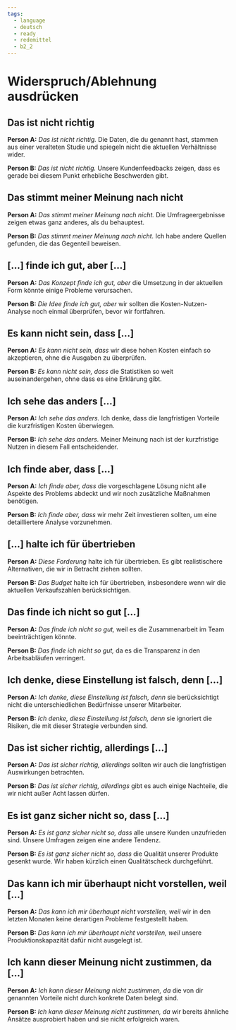 ```yaml
---
tags:
  - language
  - deutsch
  - ready
  - redemittel
  - b2_2
---
```


# Widerspruch/Ablehnung ausdrücken

## Das ist nicht richtig

**Person A:** _Das ist nicht richtig._ Die Daten, die du genannt hast, stammen aus einer veralteten Studie und spiegeln nicht die aktuellen Verhältnisse wider.

**Person B:** _Das ist nicht richtig._ Unsere Kundenfeedbacks zeigen, dass es gerade bei diesem Punkt erhebliche Beschwerden gibt.

## Das stimmt meiner Meinung nach nicht

**Person A:** _Das stimmt meiner Meinung nach nicht._ Die Umfrageergebnisse zeigen etwas ganz anderes, als du behauptest.

**Person B:** _Das stimmt meiner Meinung nach nicht._ Ich habe andere Quellen gefunden, die das Gegenteil beweisen.

## [...] finde ich gut, aber [...]

**Person A:** _Das Konzept finde ich gut, aber_ die Umsetzung in der aktuellen Form könnte einige Probleme verursachen.

**Person B:** _Die Idee finde ich gut, aber_ wir sollten die Kosten-Nutzen-Analyse noch einmal überprüfen, bevor wir fortfahren.

## Es kann nicht sein, dass [...]

**Person A:** _Es kann nicht sein, dass_ wir diese hohen Kosten einfach so akzeptieren, ohne die Ausgaben zu überprüfen.

**Person B:** _Es kann nicht sein, dass_ die Statistiken so weit auseinandergehen, ohne dass es eine Erklärung gibt.

## Ich sehe das anders [...]

**Person A:** _Ich sehe das anders._ Ich denke, dass die langfristigen Vorteile die kurzfristigen Kosten überwiegen.

**Person B:** _Ich sehe das anders._ Meiner Meinung nach ist der kurzfristige Nutzen in diesem Fall entscheidender.

## Ich finde aber, dass [...]

**Person A:** _Ich finde aber, dass_ die vorgeschlagene Lösung nicht alle Aspekte des Problems abdeckt und wir noch zusätzliche Maßnahmen benötigen.

**Person B:** _Ich finde aber, dass_ wir mehr Zeit investieren sollten, um eine detailliertere Analyse vorzunehmen.

## [...] halte ich für übertrieben

**Person A:** _Diese Forderung_ halte ich für übertrieben. Es gibt realistischere Alternativen, die wir in Betracht ziehen sollten.

**Person B:** _Das Budget_ halte ich für übertrieben, insbesondere wenn wir die aktuellen Verkaufszahlen berücksichtigen.

## Das finde ich nicht so gut [...]

**Person A:** _Das finde ich nicht so gut,_ weil es die Zusammenarbeit im Team beeinträchtigen könnte.

**Person B:** _Das finde ich nicht so gut,_ da es die Transparenz in den Arbeitsabläufen verringert.

## Ich denke, diese Einstellung ist falsch, denn [...]

**Person A:** _Ich denke, diese Einstellung ist falsch, denn_ sie berücksichtigt nicht die unterschiedlichen Bedürfnisse unserer Mitarbeiter.

**Person B:** _Ich denke, diese Einstellung ist falsch, denn_ sie ignoriert die Risiken, die mit dieser Strategie verbunden sind.

## Das ist sicher richtig, allerdings [...]

**Person A:** _Das ist sicher richtig, allerdings_ sollten wir auch die langfristigen Auswirkungen betrachten.

**Person B:** _Das ist sicher richtig, allerdings_ gibt es auch einige Nachteile, die wir nicht außer Acht lassen dürfen.

## Es ist ganz sicher nicht so, dass [...]

**Person A:** _Es ist ganz sicher nicht so, dass_ alle unsere Kunden unzufrieden sind. Unsere Umfragen zeigen eine andere Tendenz.

**Person B:** _Es ist ganz sicher nicht so, dass_ die Qualität unserer Produkte gesenkt wurde. Wir haben kürzlich einen Qualitätscheck durchgeführt.

## Das kann ich mir überhaupt nicht vorstellen, weil [...]

**Person A:** _Das kann ich mir überhaupt nicht vorstellen, weil_ wir in den letzten Monaten keine derartigen Probleme festgestellt haben.

**Person B:** _Das kann ich mir überhaupt nicht vorstellen, weil_ unsere Produktionskapazität dafür nicht ausgelegt ist.

## Ich kann dieser Meinung nicht zustimmen, da [...]

**Person A:** _Ich kann dieser Meinung nicht zustimmen, da_ die von dir genannten Vorteile nicht durch konkrete Daten belegt sind.

**Person B:** _Ich kann dieser Meinung nicht zustimmen, da_ wir bereits ähnliche Ansätze ausprobiert haben und sie nicht erfolgreich waren.
